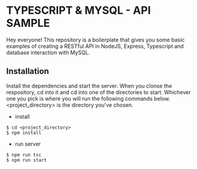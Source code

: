 # TYPESCRIPT & MYSQL - API SAMPLE

Hey everyone! This repository is a boilerplate that gives you some basic examples of creating a RESTful API in NodeJS, Express, Typescript and database interaction with MySQL.

## Installation

Install the dependencies and start the server. When you clonse the respository, cd into it and cd into one of the directories to start. Whichever one you pick is where you will run the following commands below. <project_directory> is the directory you've chosen.

- install
```
$ cd <project_directory>
$ npm install
```
- run server
```
$ npm run tsc
$ npm run start
```

